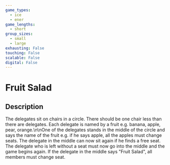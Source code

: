 ```yaml
---
game_types:
  - ice
  - ener
game_lengths:
  - short
group_sizes:
  - small
  - large
exhausting: False
touching: False
scalable: False
digital: False
---
```

# Fruit Salad

## Description
The delegates sit on chairs in a circle. There should be one chair less than there are delegates. Each delegate is named by a fruit e.g. banana, apple, pear, orange.\n\nOne of the delegates stands in the middle of the circle and says the name of the fruit e.g. if he says apple, all the apples must change seats. The delegate in the middle can now sit again if he finds a free seat. The delegate who is left without a seat must now go into the middle and the game begins again. If the delegate in the middle says "Fruit Salad", all members must change seat.
